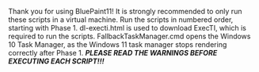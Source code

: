 Thank you for using BluePaint11!
It is strongly recommended to only run these scripts in a virtual machine.
Run the scripts in numbered order, starting with Phase 1.
dl-execti.html is used to download ExecTI, which is required to run the scripts.
FallbackTaskManager.cmd opens the Windows 10 Task Manager, as the Windows 11 task manager stops rendering correctly after Phase 1.
***PLEASE READ THE WARNINGS BEFORE EXECUTING EACH SCRIPT!!!***
